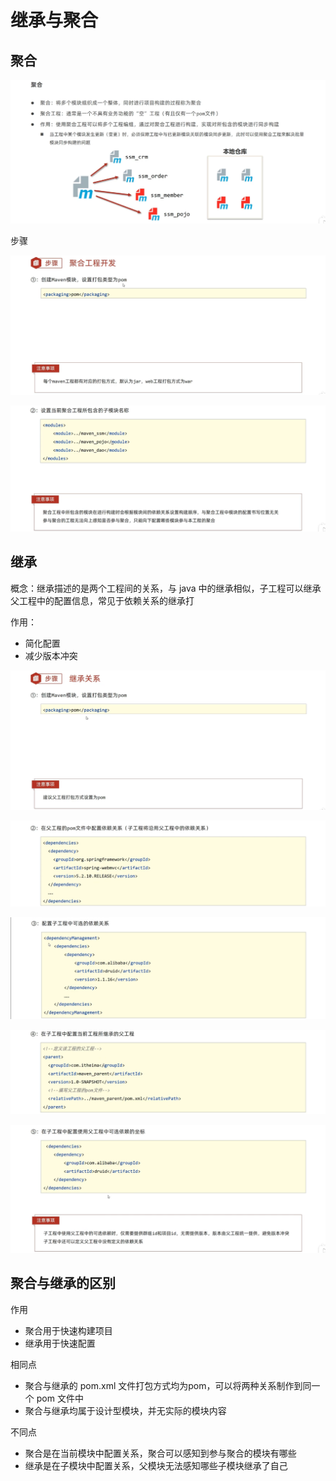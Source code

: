 # 继承与聚合

## 聚合

![ma7](figure/ma7.png)

步骤

![ma8](figure/ma8.png)

![ma9](figure/ma9.png)

## 继承

概念：继承描述的是两个工程间的关系，与 java 中的继承相似，子工程可以继承父工程中的配置信息，常见于依赖关系的继承打

作用：
- 简化配置
- 减少版本冲突

![ma10](figure/ma10.png)

![ma11](figure/ma11.png)

![ma12](figure/ma12.png)

![ma13](figure/ma13.png)

![ma14](figure/ma14.png)

## 聚合与继承的区别

作用
- 聚合用于快速构建项目
- 继承用于快速配置

相同点
- 聚合与继承的 pom.xml 文件打包方式均为pom，可以将两种关系制作到同一个 pom 文件中
- 聚合与继承均属于设计型模块，并无实际的模块内容

不同点
- 聚合是在当前模块中配置关系，聚合可以感知到参与聚合的模块有哪些
- 继承是在子模块中配置关系，父模块无法感知哪些子模块继承了自己





